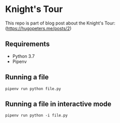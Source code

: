 # Knight's Tour
This repo is part of blog post about the Knight's Tour: (https://hugopeters.me/posts/2)

## Requirements
- Python 3.7
- Pipenv

## Running a file
`pipenv run python file.py`

## Running a file in interactive mode
`pipenv run python -i file.py`

